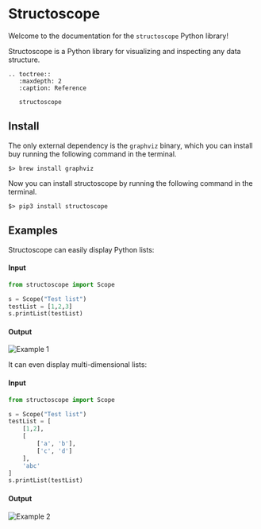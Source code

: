 Structoscope
============

Welcome to the documentation for the `structoscope` Python library!  
  
Structoscope is a Python library for visualizing and inspecting any data structure.

```eval_rst
.. toctree::
   :maxdepth: 2
   :caption: Reference

   structoscope
```

## Install

The only external dependency is the `graphviz` binary, which you can install buy running the following command in the terminal.  

```
$> brew install graphviz
```

Now you can install structoscope by running the following command in the terminal.

```
$> pip3 install structoscope
```

## Examples

Structoscope can easily display Python lists:

#### Input
```python
from structoscope import Scope

s = Scope("Test list")
testList = [1,2,3]
s.printList(testList)
```

#### Output
![Example 1](https://github.com/matteosandrin/structoscope/raw/master/example_01.png)

It can even display multi-dimensional lists:

#### Input
```python
from structoscope import Scope

s = Scope("Test list")
testList = [
    [1,2],
    [
        ['a', 'b'],
        ['c', 'd']
    ],
    'abc'
]
s.printList(testList)
```

#### Output
![Example 2](https://github.com/matteosandrin/structoscope/raw/master/example_02.png)
